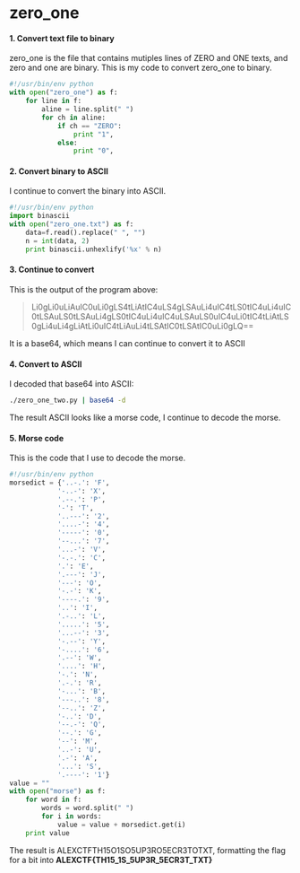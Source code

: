 zero_one
===================

#### 1. Convert text file to binary
zero_one is the file that contains mutiples lines of ZERO and ONE texts, and zero and one are binary.
This is my code to convert zero_one to binary.

```python
#!/usr/bin/env python
with open("zero_one") as f:
	for line in f:
		aline = line.split(" ") 
		for ch in aline:
			if ch == "ZERO":
				print "1",
			else:
				print "0",			
```

#### 2. Convert binary to ASCII
I continue to convert the binary into ASCII.

```python
#!/usr/bin/env python
import binascii
with open("zero_one.txt") as f:
	data=f.read().replace(" ", "")
	n = int(data, 2)
	print binascii.unhexlify('%x' % n)
```

#### 3. Continue to convert
This is the output of the program above:

> Li0gLi0uLiAuIC0uLi0gLS4tLiAtIC4uLS4gLSAuLi4uIC4tLS0tIC4uLi4uIC0tLSAuLS0tLSAuLi4gLS0tIC4uLi4uIC4uLSAuLS0uIC4uLi0tIC4tLiAtLS0gLi4uLi4gLiAtLi0uIC4tLiAuLi4tLSAtIC0tLSAtIC0uLi0gLQ==

It is a base64, which means I can continue to convert it to ASCII

#### 4. Convert to ASCII
I decoded that base64 into ASCII:

```bash
./zero_one_two.py | base64 -d 
```

The result ASCII looks like a morse code, I continue to decode the morse.

#### 5. Morse code
This is the code that I use to decode the morse.

```python
#!/usr/bin/env python
morsedict = {'..-.': 'F',
			'-..-': 'X',
			'.--.': 'P', 
			'-': 'T', 
			'..---': '2',
			'....-': '4', 
			'-----': '0', 
			'--...': '7', 
			'...-': 'V', 
			'-.-.': 'C', 
			'.': 'E', 
			'.---': 'J',
            '---': 'O', 
            '-.-': 'K', 
            '----.': '9', 
            '..': 'I',
            '.-..': 'L', 
            '.....': '5', 
            '...--': '3', 
            '-.--': 'Y',
            '-....': '6', 
            '.--': 'W', 
            '....': 'H', 
            '-.': 'N', 
            '.-.': 'R',
            '-...': 'B', 
            '---..': '8', 
            '--..': 'Z', 
            '-..': 'D', 
            '--.-': 'Q',
            '--.': 'G', 
            '--': 'M', 
            '..-': 'U', 
            '.-': 'A', 
            '...': 'S', 
            '.----': '1'}
value = ""
with open("morse") as f:
	for word in f:
		words = word.split(" ")
		for i in words:
			value = value + morsedict.get(i)
	print value
```

The result is ALEXCTFTH15O1SO5UP3RO5ECR3TOTXT, formatting the flag for a bit into **ALEXCTF{TH15_1S_5UP3R_5ECR3T_TXT}**
